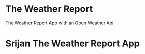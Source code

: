 # The Weather Report
The Weather Report App with an Open Weather Api

# Srijan The Weather Report App
<img src="" />




